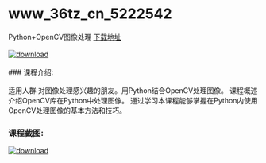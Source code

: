 # www_36tz_cn_5222542
Python+OpenCV图像处理
[下载地址](http://www.36tz.cn/article/5222542 "下载地址")
<br/></br>[![download](http://36tz.cn/muke_img/2022_01_1-50.png "下载地址")](http://www.36tz.cn/article/5222542 "下载地址")
<br/></br>### 课程介绍:<br/></br>适用人群
对图像处理感兴趣的朋友。用Python结合OpenCV处理图像。
课程概述
介绍OpenCV库在Python中处理图像。
通过学习本课程能够掌握在Python内使用OpenCV处理图像的基本方法和技巧。

### 课程截图:
[![download](http://36tz.cn/muke_img/2022_01_2-51.png "下载地址")](http://www.36tz.cn/article/5222542 "下载地址")
